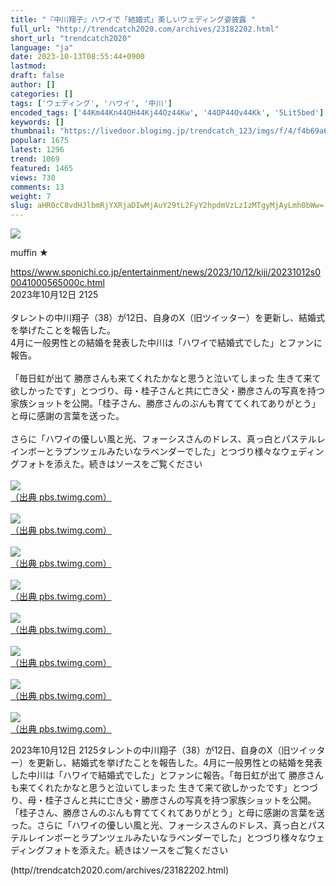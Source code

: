 ```yaml
---
title: "『中川翔子』ハワイで「結婚式」美しいウェディング姿披露 "
full_url: "http://trendcatch2020.com/archives/23182202.html"
short_url: "trendcatch2020"
language: "ja"
date: 2023-10-13T08:55:44+0900
lastmod: 
draft: false
author: []
categories: []
tags: ['ウェディング', 'ハワイ', '中川']
encoded_tags: ['44Km44Kn44OH44Kj44Oz44Kw', '44OP44Ov44Kk', '5Lit5bed']
keywords: []
thumbnail: "https://livedoor.blogimg.jp/trendcatch_123/imgs/f/4/f4b69a6c.jpg"
popular: 1675
latest: 1296
trend: 1069
featured: 1465
views: 730
comments: 13
weight: 7
slug: aHR0cC8vdHJlbmRjYXRjaDIwMjAuY29tL2FyY2hpdmVzLzIzMTgyMjAyLmh0bWw=
---
```


![](https://livedoor.blogimg.jp/trendcatch_123/imgs/f/4/f4b69a6c.jpg)

<div><p>muffin ★ </p><a target='_blank' href='https//www.sponichi.co.jp/entertainment/news/2023/10/12/kiji/20231012s00041000565000c.html'>https//www.sponichi.co.jp/entertainment/news/2023/10/12/kiji/20231012s00041000565000c.html</a> <br> 2023年10月12日 2125 <br> <br> タレントの中川翔子（38）が12日、自身のX（旧ツイッター）を更新し、結婚式を挙げたことを報告した。 <br> 4月に一般男性との結婚を発表した中川は「ハワイで結婚式でした」とファンに報告。 <br> <br> 「毎日虹が出て 勝彦さんも来てくれたかなと思うと泣いてしまった 生きて来て欲しかったです」とつづり、母・桂子さんと共に亡き父・勝彦さんの写真を持つ家族ショットを公開。「桂子さん、勝彦さんのぶんも育ててくれてありがとう」と母に感謝の言葉を送った。 <br> <br> さらに「ハワイの優しい風と光、フォーシスさんのドレス、真っ白とパステルレインボーとラプンツェルみたいなラベンダーでした」とつづり様々なウェディングフォトを添えた。続きはソースをご覧ください <br> <br> <a href='https//pbs.twimg.com/media/F8PHyy4aIAA57YV.jpg' target='_blank' class='' id='img_1_1'><img src='https//livedoor.blogimg.jp/trendcatch_123/imgs/b/9/b954563c.jpg'><br>（出典 pbs.twimg.com）<br></a> <br> <a href='https//pbs.twimg.com/media/F8PHyytaEAEwDEn.jpg' target='_blank' class='' id='img_1_2'><img src='https//livedoor.blogimg.jp/trendcatch_123/imgs/1/5/1554f9dc.jpg'><br>（出典 pbs.twimg.com）<br></a> <br> <a href='https//pbs.twimg.com/media/F8PHyyva8AAyzkA.jpg' target='_blank' class='' id='img_1_3'><img src='https//livedoor.blogimg.jp/trendcatch_123/imgs/2/b/2b786bb9.jpg'><br>（出典 pbs.twimg.com）<br></a> <br> <a href='https//pbs.twimg.com/media/F8PHyyxagAE7ARm.jpg' target='_blank' class='' id='img_1_4'><img src='https//livedoor.blogimg.jp/trendcatch_123/imgs/a/a/aaa96fa1.jpg'><br>（出典 pbs.twimg.com）<br></a> <br> <a href='https//pbs.twimg.com/media/F8PLCZEbIAAR0wg.jpg' target='_blank' class='' id='img_1_5'><img src='https//livedoor.blogimg.jp/trendcatch_123/imgs/e/a/eafbaeca.jpg'><br>（出典 pbs.twimg.com）<br></a> <br> <a href='https//pbs.twimg.com/media/F8PLCY_aMAAc4Ff.jpg' target='_blank' class='' id='img_1_6'><img src='https//livedoor.blogimg.jp/trendcatch_123/imgs/d/6/d64fec39.jpg'><br>（出典 pbs.twimg.com）<br></a> <br> <a href='https//pbs.twimg.com/media/F8PLCY-bsAAXsua.jpg' target='_blank' class='' id='img_1_7'><img src='https//livedoor.blogimg.jp/trendcatch_123/imgs/5/c/5c808cad.jpg'><br>（出典 pbs.twimg.com）<br></a> <br> <a href='https//pbs.twimg.com/media/F8PLCZCboAArkEc.jpg' target='_blank' class='' id='img_1_8'><img src='https//livedoor.blogimg.jp/trendcatch_123/imgs/a/9/a9fa7df8.jpg'><br>（出典 pbs.twimg.com）<br></a> <p>2023年10月12日 2125タレントの中川翔子（38）が12日、自身のX（旧ツイッター）を更新し、結婚式を挙げたことを報告した。4月に一般男性との結婚を発表した中川は「ハワイで結婚式でした」とファンに報告。「毎日虹が出て 勝彦さんも来てくれたかなと思うと泣いてしまった 生きて来て欲しかったです」とつづり、母・桂子さんと共に亡き父・勝彦さんの写真を持つ家族ショットを公開。「桂子さん、勝彦さんのぶんも育ててくれてありがとう」と母に感謝の言葉を送った。さらに「ハワイの優しい風と光、フォーシスさんのドレス、真っ白とパステルレインボーとラプンツェルみたいなラベンダーでした」とつづり様々なウェディングフォトを添えた。続きはソースをご覧ください</p></div>

(http//trendcatch2020.com/archives/23182202.html)
